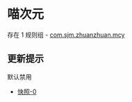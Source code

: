 # 喵次元

存在 1 规则组 - [com.sjm.zhuanzhuan.mcy](/src/apps/com.sjm.zhuanzhuan.mcy.ts)

## 更新提示

默认禁用

- [快照-0](https://i.gkd.li/i/13392514)

